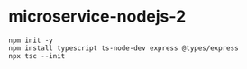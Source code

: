 # microservice-nodejs-2

```
npm init -y
npm install typescript ts-node-dev express @types/express
npx tsc --init
```
